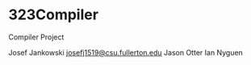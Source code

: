 # 323Compiler
Compiler Project

Josef Jankowski josefj1519@csu.fullerton.edu
Jason Otter
Ian Nyguen
